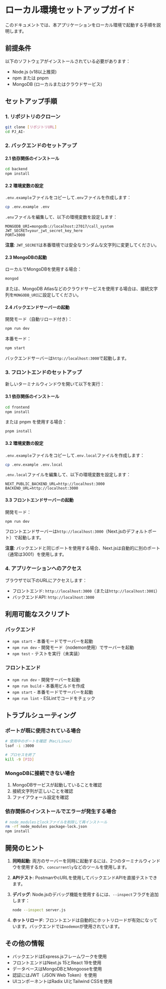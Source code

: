 # ローカル環境セットアップガイド

このドキュメントでは、本アプリケーションをローカル環境で起動する手順を説明します。

## 前提条件

以下のソフトウェアがインストールされている必要があります：

- Node.js (v18以上推奨)
- npm または pnpm
- MongoDB (ローカルまたはクラウドサービス)

## セットアップ手順

### 1. リポジトリのクローン

```bash
git clone [リポジトリURL]
cd PJ_AI-
```

### 2. バックエンドのセットアップ

#### 2.1 依存関係のインストール

```bash
cd backend
npm install
```

#### 2.2 環境変数の設定

`.env.example`ファイルをコピーして`.env`ファイルを作成します：

```bash
cp .env.example .env
```

`.env`ファイルを編集して、以下の環境変数を設定します：

```
MONGODB_URI=mongodb://localhost:27017/call_system
JWT_SECRET=your_jwt_secret_key_here
PORT=3000
```

**注意**: `JWT_SECRET`は本番環境では安全なランダムな文字列に変更してください。

#### 2.3 MongoDBの起動

ローカルでMongoDBを使用する場合：

```bash
mongod
```

または、MongoDB Atlasなどのクラウドサービスを使用する場合は、接続文字列を`MONGODB_URI`に設定してください。

#### 2.4 バックエンドサーバーの起動

開発モード（自動リロード付き）：

```bash
npm run dev
```

本番モード：

```bash
npm start
```

バックエンドサーバーは`http://localhost:3000`で起動します。

### 3. フロントエンドのセットアップ

新しいターミナルウィンドウを開いて以下を実行：

#### 3.1 依存関係のインストール

```bash
cd frontend
npm install
```

または pnpm を使用する場合：

```bash
pnpm install
```

#### 3.2 環境変数の設定

`.env.example`ファイルをコピーして`.env.local`ファイルを作成します：

```bash
cp .env.example .env.local
```

`.env.local`ファイルを編集して、以下の環境変数を設定します：

```
NEXT_PUBLIC_BACKEND_URL=http://localhost:3000
BACKEND_URL=http://localhost:3000
```

#### 3.3 フロントエンドサーバーの起動

開発モード：

```bash
npm run dev
```

フロントエンドサーバーは`http://localhost:3000`（Next.jsのデフォルトポート）で起動します。

**注意**: バックエンドと同じポートを使用する場合、Next.jsは自動的に別のポート（通常は3001）を使用します。

### 4. アプリケーションへのアクセス

ブラウザで以下のURLにアクセスします：

- フロントエンド: `http://localhost:3000`（または`http://localhost:3001`）
- バックエンドAPI: `http://localhost:3000`

## 利用可能なスクリプト

### バックエンド

- `npm start` - 本番モードでサーバーを起動
- `npm run dev` - 開発モード（nodemon使用）でサーバーを起動
- `npm test` - テストを実行（未実装）

### フロントエンド

- `npm run dev` - 開発サーバーを起動
- `npm run build` - 本番用ビルドを作成
- `npm start` - 本番モードでサーバーを起動
- `npm run lint` - ESLintでコードをチェック

## トラブルシューティング

### ポートが既に使用されている場合

```bash
# 使用中のポートを確認（Mac/Linux）
lsof -i :3000

# プロセスを終了
kill -9 [PID]
```

### MongoDBに接続できない場合

1. MongoDBサービスが起動していることを確認
2. 接続文字列が正しいことを確認
3. ファイアウォール設定を確認

### 依存関係のインストールでエラーが発生する場合

```bash
# node_modulesとlockファイルを削除して再インストール
rm -rf node_modules package-lock.json
npm install
```

## 開発のヒント

1. **同時起動**: 両方のサーバーを同時に起動するには、2つのターミナルウィンドウを使用するか、`concurrently`などのツールを使用します。

2. **APIテスト**: PostmanやcURLを使用してバックエンドAPIを直接テストできます。

3. **デバッグ**: Node.jsのデバッグ機能を使用するには、`--inspect`フラグを追加します：
   ```bash
   node --inspect server.js
   ```

4. **ホットリロード**: フロントエンドは自動的にホットリロードが有効になっています。バックエンドでは`nodemon`が使用されています。

## その他の情報

- バックエンドはExpress.jsフレームワークを使用
- フロントエンドはNext.js 15とReact 19を使用
- データベースはMongoDBとMongooseを使用
- 認証にはJWT（JSON Web Token）を使用
- UIコンポーネントはRadix UIとTailwind CSSを使用